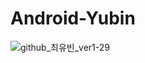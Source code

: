 # Android-Yubin
![github_최유빈_ver1-29](https://user-images.githubusercontent.com/70698151/135754638-f2ac52a2-d7d8-4837-8844-7832d4b51f01.png)
